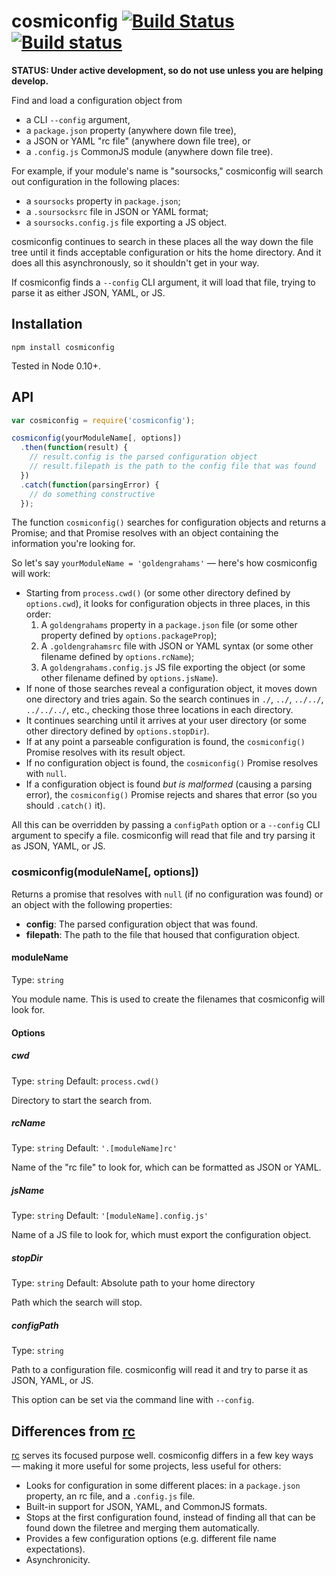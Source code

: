 # cosmiconfig [![Build Status](https://img.shields.io/travis/davidtheclark/cosmiconfig/master.svg?label=unix%20build)](https://travis-ci.org/davidtheclark/cosmiconfig) [![Build status](https://img.shields.io/appveyor/ci/davidtheclark/cosmiconfig/master.svg?label=windows%20build)](https://ci.appveyor.com/project/davidtheclark/cosmiconfig/branch/master)


**STATUS: Under active development, so do not use unless you are helping develop.**

Find and load a configuration object from
- a CLI `--config` argument,
- a `package.json` property (anywhere down file tree),
- a JSON or YAML "rc file" (anywhere down file tree), or
- a `.config.js` CommonJS module (anywhere down file tree).

For example, if your module's name is "soursocks," cosmiconfig will search out configuration in the following places:
- a `soursocks` property in `package.json`;
- a `.soursocksrc` file in JSON or YAML format;
- a `soursocks.config.js` file exporting a JS object.

cosmiconfig continues to search in these places all the way down the file tree until it finds acceptable configuration or hits the home directory. And it does all this asynchronously, so it shouldn't get in your way.

If cosmiconfig finds a `--config` CLI argument, it will load that file, trying to parse it as either JSON, YAML, or JS.

## Installation

```
npm install cosmiconfig
```

Tested in Node 0.10+.

## API


```js
var cosmiconfig = require('cosmiconfig');

cosmiconfig(yourModuleName[, options])
  .then(function(result) {
    // result.config is the parsed configuration object
    // result.filepath is the path to the config file that was found
  })
  .catch(function(parsingError) {
    // do something constructive
  });
```

The function `cosmiconfig()` searches for configuration objects and returns a Promise;
and that Promise resolves with an object containing the information you're looking for.

So let's say `yourModuleName = 'goldengrahams'` — here's how cosmiconfig will work:

- Starting from `process.cwd()` (or some other directory defined by `options.cwd`), it looks for configuration objects in three places, in this order:
  1. A `goldengrahams` property in a `package.json` file (or some other property defined by `options.packageProp`);
  2. A `.goldengrahamsrc` file with JSON or YAML syntax (or some other filename defined by `options.rcName`);
  3. A `goldengrahams.config.js` JS file exporting the object (or some other filename defined by `options.jsName`).
- If none of those searches reveal a configuration object, it moves down one directory and tries again. So the search continues in `./`, `../`, `../../`, `../../../`, etc., checking those three locations in each directory.
- It continues searching until it arrives at your user directory (or some other directory defined by `options.stopDir`).
- If at any point a parseable configuration is found, the `cosmiconfig()` Promise resolves with its result object.
- If no configuration object is found, the `cosmiconfig()` Promise resolves with `null`.
- If a configuration object is found *but is malformed* (causing a parsing error), the `cosmiconfig()` Promise rejects and shares that error (so you should `.catch()` it).

All this can be overridden by passing a `configPath` option or a `--config` CLI argument to specify a file.
cosmiconfig will read that file and try parsing it as JSON, YAML, or JS.

### cosmiconfig(moduleName[, options])

Returns a promise that resolves with `null` (if no configuration was found) or an object with the following properties:

- **config**: The parsed configuration object that was found.
- **filepath**: The path to the file that housed that configuration object.

#### moduleName

Type: `string`

You module name. This is used to create the filenames that cosmiconfig will look for.

#### Options

##### cwd

Type: `string`
Default: `process.cwd()`

Directory to start the search from.

##### rcName

Type: `string`
Default: `'.[moduleName]rc'`

Name of the "rc file" to look for, which can be formatted as JSON or YAML.

##### jsName

Type: `string`
Default: `'[moduleName].config.js'`

Name of a JS file to look for, which must export the configuration object.

##### stopDir

Type: `string`
Default: Absolute path to your home directory

Path which the search will stop.

##### configPath

Type: `string`

Path to a configuration file. cosmiconfig will read it and try to parse it as JSON, YAML, or JS.

This option can be set via the command line with `--config`.

## Differences from [rc](https://github.com/dominictarr/rc)

[rc](https://github.com/dominictarr/rc) serves its focused purpose well. cosmiconfig differs in a few key ways — making it more useful for some projects, less useful for others:

- Looks for configuration in some different places: in a `package.json` property, an rc file, and a `.config.js` file.
- Built-in support for JSON, YAML, and CommonJS formats.
- Stops at the first configuration found, instead of finding all that can be found down the filetree and merging them automatically.
- Provides a few configuration options (e.g. different file name expectations).
- Asynchronicity.
